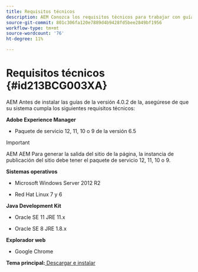 ```yaml
---
title: Requisitos técnicos
description: AEM Conozca los requisitos técnicos para trabajar con guías de
source-git-commit: 801c306fa120e7889d4b9428fd5bee2849bf1956
workflow-type: tm+mt
source-wordcount: '76'
ht-degree: 11%

---
```



# Requisitos técnicos {#id213BCG003XA}

AEM Antes de instalar las guías de la versión 4.0.2 de la, asegúrese de que su sistema cumpla los siguientes requisitos técnicos:

**Adobe Experience Manager**

- Paquete de servicio 12, 11, 10 o 9 de la versión 6.5

>[!IMPORTANT]
>
> AEM AEM Para generar la salida del sitio de la página, la instancia de publicación del sitio debe tener el paquete de servicio 12, 11, 10 o 9.

**Sistemas operativos**

- Microsoft Windows Server 2012 R2

- Red Hat Linux 7 y 6


**Java Development Kit**

- Oracle SE 11 JRE 11.x

- Oracle SE 8 JRE 1.8.x


**Explorador web**

- Google Chrome


**Tema principal:**[ Descargar e instalar](download-install.md)

